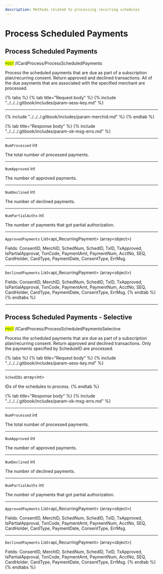 ```yaml
---
description: Methods related to processing recurring schedules
---
```


# Process Scheduled Payments

## Process Scheduled Payments

<mark style="color:green;">`POST`</mark> /ICardProcess/ProcessScheduledPayments

Process the scheduled payments that are due as part of a subscription plan/recurring consent. Return approved and declined transactions. All of the due payments that are associated with the specified merchant are processed.

{% tabs %}
{% tab title="Request body" %}
{% include "../../../.gitbook/includes/param-sess-key.md" %}

***

{% include "../../../.gitbook/includes/param-merchid.md" %}
{% endtab %}

{% tab title="Response body" %}
{% include "../../../.gitbook/includes/param-ok-msg-errs.md" %}

***

`NumProcessed` int

The total number of processed payments.

***

`NumApproved` int

The number of approved payments.

***

`NumDeclined` int

The number of declined payments.

***

`NumPartialAuths` int

The number of payments that got partial authorization.

***

`ApprovedPayments` List\<api\_RecurringPayment> (array\<object>)

Fields: ConsentID, MerchID, SchedNum, SchedID, TxID, TxApproved, IsPartialApproval, TxnCode, PaymentAmt, PaymentNum, AcctNo, SEQ, CardHolder, CardType, PaymentDate, ConsentType, ErrMsg.

***

`DeclinedPayments` List\<api\_RecurringPayment> (array\<object>)

Fields: ConsentID, MerchID, SchedNum, SchedID, TxID, TxApproved, IsPartialApproval, TxnCode, PaymentAmt, PaymentNum, AcctNo, SEQ, CardHolder, CardType, PaymentDate, ConsentType, ErrMsg.
{% endtab %}
{% endtabs %}

***

## Process Scheduled Payments - Selective

<mark style="color:green;">`POST`</mark> /ICardProcess/ProcessScheduledPaymentsSelective

Process the scheduled payments that are due as part of a subscription plan/recurring consent. Return approved and declined transactions. Only the payments specified by ScheduleID are processed.

{% tabs %}
{% tab title="Request body" %}
{% include "../../../.gitbook/includes/param-sess-key.md" %}

***

`SchedIDs` array\<int>

IDs of the schedules to process.
{% endtab %}

{% tab title="Response body" %}
{% include "../../../.gitbook/includes/param-ok-msg-errs.md" %}

***

`NumProcessed` int

The total number of processed payments.

***

`NumApproved` int

The number of approved payments.

***

`NumDeclined` int

The number of declined payments.

***

`NumPartialAuths` int

The number of payments that got partial authorization.

***

`ApprovedPayments` List\<api\_RecurringPayment> (array\<object>)

Fields: ConsentID, MerchID, SchedNum, SchedID, TxID, TxApproved, IsPartialApproval, TxnCode, PaymentAmt, PaymentNum, AcctNo, SEQ, CardHolder, CardType, PaymentDate, ConsentType, ErrMsg.

***

`DeclinedPayments` List\<api\_RecurringPayment> (array\<object>)

Fields: ConsentID, MerchID, SchedNum, SchedID, TxID, TxApproved, IsPartialApproval, TxnCode, PaymentAmt, PaymentNum, AcctNo, SEQ, CardHolder, CardType, PaymentDate, ConsentType, ErrMsg.
{% endtab %}
{% endtabs %}
